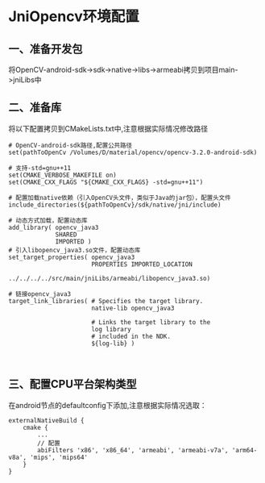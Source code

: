 # JniOpencv环境配置
## 一、准备开发包
将OpenCV-android-sdk->sdk->native->libs->armeabi拷贝到项目main->jniLibs中
## 二、准备库
将以下配置拷贝到CMakeLists.txt中,注意根据实际情况修改路径

```
# OpenCV-android-sdk路径,配置公共路径
set(pathToOpenCv /Volumes/D/material/opencv/opencv-3.2.0-android-sdk)

# 支持-std=gnu++11
set(CMAKE_VERBOSE_MAKEFILE on)
set(CMAKE_CXX_FLAGS "${CMAKE_CXX_FLAGS} -std=gnu++11")

# 配置加载native依赖（引入OpenCV头文件，类似于Java的jar包），配置头文件
include_directories(${pathToOpenCv}/sdk/native/jni/include)

# 动态方式加载，配置动态库
add_library( opencv_java3
             SHARED
             IMPORTED )
# 引入libopencv_java3.so文件，配置动态库
set_target_properties( opencv_java3
                       PROPERTIES IMPORTED_LOCATION
                       ../../../../src/main/jniLibs/armeabi/libopencv_java3.so)
                       
# 链接opencv_java3
target_link_libraries( # Specifies the target library.
                       native-lib opencv_java3

                       # Links the target library to the 
                       log library
                       # included in the NDK.
                       ${log-lib} )
                       
                       
```

## 三、配置CPU平台架构类型
在android节点的defaultconfig下添加,注意根据实际情况选取：

```
externalNativeBuild {
    cmake {
        ...
        // 配置
        abiFilters 'x86', 'x86_64', 'armeabi', 'armeabi-v7a', 'arm64-v8a', 'mips', 'mips64'
    }
}
```
